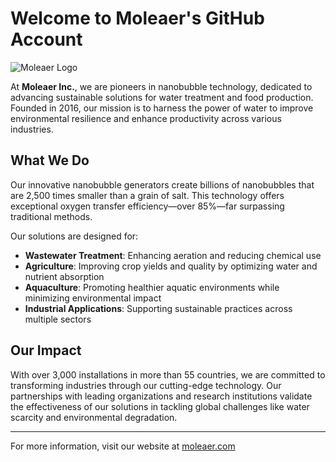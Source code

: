 # Welcome to Moleaer's GitHub Account

![Moleaer Logo](https://www.moleaer.com/hubfs/Logo.jpg)

At **Moleaer Inc.**, we are pioneers in nanobubble technology, dedicated to advancing sustainable solutions for water treatment and food production. Founded in 2016, our mission is to harness the power of water to improve environmental resilience and enhance productivity across various industries.

## What We Do

Our innovative nanobubble generators create billions of nanobubbles that are 2,500 times smaller than a grain of salt. This technology offers exceptional oxygen transfer efficiency—over 85%—far surpassing traditional methods. 

Our solutions are designed for:

- **Wastewater Treatment**: Enhancing aeration and reducing chemical use
- **Agriculture**: Improving crop yields and quality by optimizing water and nutrient absorption
- **Aquaculture**: Promoting healthier aquatic environments while minimizing environmental impact
- **Industrial Applications**: Supporting sustainable practices across multiple sectors

## Our Impact

With over 3,000 installations in more than 55 countries, we are committed to transforming industries through our cutting-edge technology. Our partnerships with leading organizations and research institutions validate the effectiveness of our solutions in tackling global challenges like water scarcity and environmental degradation.

---

For more information, visit our website at [moleaer.com](https://www.moleaer.com)
